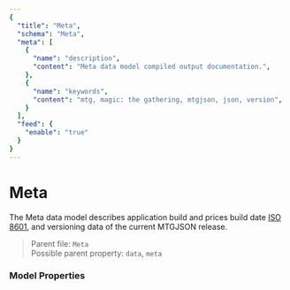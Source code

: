 ```yaml
---
{
  "title": "Meta",
  "schema": "Meta",
  "meta": [
    {
      "name": "description",
      "content": "Meta data model compiled output documentation.",
    },
    {
      "name": "keywords",
      "content": "mtg, magic: the gathering, mtgjson, json, version",
    }
  ],
  "feed": {
    "enable": "true"
  }
}
---
```


# Meta

The Meta data model describes application build and prices build date [ISO 8601](https://www.iso.org/iso-8601-date-and-time-format.html/), and versioning data of the current MTGJSON release.

> Parent file: `Meta`  
> Possible parent property: `data`, `meta`  

### Model Properties

<Documentation/>
